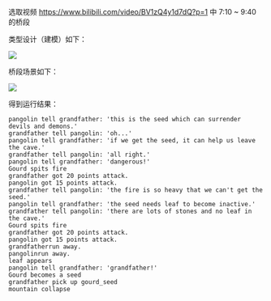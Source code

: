 选取视频 https://www.bilibili.com/video/BV1zQ4y1d7dQ?p=1 中 7:10 ~ 9:40 的桥段

类型设计（建模）如下：

![](https://www.plantuml.com/plantuml/proxy?cache=no&src=https://raw.githubusercontent.com/Direction-cy/jwork-2021/main/W01/191098026/uml/class.plantuml)


桥段场景如下：

![](http://www.plantuml.com/plantuml/proxy?cache=no&src=https://raw.githubusercontent.com/Direction-cy/jwork-2021/main/W01/191098026/uml/time.plantuml)

得到运行结果：

```
pangolin tell grandfather: 'this is the seed which can surrender devils and demons.'
grandfather tell pangolin: 'oh...'
pangolin tell grandfather: 'if we get the seed, it can help us leave the cave.'
grandfather tell pangolin: 'all right.'
pangolin tell grandfather: 'dangerous!'
Gourd spits fire
grandfather got 20 points attack.
pangolin got 15 points attack.
grandfather tell pangolin: 'the fire is so heavy that we can't get the seed.'  
pangolin tell grandfather: 'the seed needs leaf to become inactive.'
grandfather tell pangolin: 'there are lots of stones and no leaf in the cave.' 
Gourd spits fire
grandfather got 20 points attack.
pangolin got 15 points attack.
grandfatherrun away.
pangolinrun away.
leaf appears
pangolin tell grandfather: 'grandfather!'
Gourd becomes a seed
grandfather pick up gourd_seed
mountain collapse
```